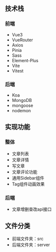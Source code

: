 ## 技术栈
### 前端
- Vue3
- VueRouter
- Axios
- Pinia
- Sass
- Element-Plus
- Vite
- Vitest
### 后端
- Koa
- MongoDB
- mongoose
- nodemon

## 实现功能
### 整体
- 文章列表
- 文章详情
- 写文章
- 文章评论功能
- 通用Sidebar组件
- Tag组件动画效果

### 后端
- 文章增删查改api接口

## 文件分类
- 前端文件夹：src
- 后端文件夹：server